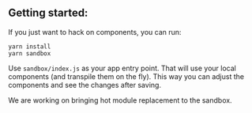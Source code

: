 ## Getting started:

If you just want to hack on components, you can run:

```
yarn install
yarn sandbox
```

Use `sandbox/index.js` as your app entry point. That will use your local components (and transpile them on the fly). This way you can adjust the components and see the changes after saving.

We are working on bringing hot module replacement to the sandbox.
